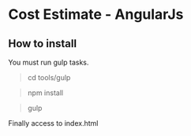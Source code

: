 # Cost Estimate - AngularJs

## How to install

You must run gulp tasks.

> cd tools/gulp

> npm install

> gulp

Finally access to index.html
